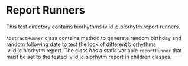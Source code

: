 # Report Runners

This test directory contains biorhythms lv.id.jc.biorhytm.report runners.

`AbstractRunner` class contains method to generate random birthday and random following date to test the look of
different biorhythms lv.id.jc.biorhytm.report. The class has a static variable `reportRunner` that must be set to the tested lv.id.jc.biorhytm.report in
children classes. 



